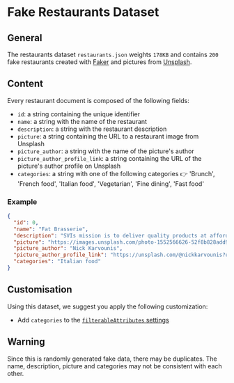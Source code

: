 # Fake Restaurants Dataset

## General

The restaurants dataset `restaurants.json` weights `178KB` and contains `200` fake restaurants created with [Faker](https://github.com/faker-ruby/faker) and pictures from [Unsplash](https://unsplash.com/).

## Content

Every restaurant document is composed of the following fields:

- `id`: a string containing the unique identifier
- `name`: a string with the name of the restaurant
- `description`: a string with the restaurant description
- `picture`: a string containing the URL to a restaurant image from Unsplash
- `picture_author`: a string with the name of the picture's author
- `picture_author_profile_link`: a string containing the URL of the picture's author profile on Unsplash
- `categories`: a string with one of the following categories 👉 'Brunch', 'French food', 'Italian food', 'Vegetarian', 'Fine dining', 'Fast food'

### Example
```json
{
  "id": 0,
  "name": "Fat Brasserie",
  "description": "SVIs mission is to deliver quality products at affordable prices to our independent retailers, wholesalers and food service partners around the world by providing international procurement, distribution, marketing and supply chain management.",
  "picture": "https://images.unsplash.com/photo-1552566626-52f8b828add9?crop=entropy&cs=tinysrgb&fit=max&fm=jpg&ixid=MnwzMTg4Mzh8MHwxfHJhbmRvbXx8fHx8fHx8fDE2NTA0NDgxMDQ&ixlib=rb-1.2.1&q=80&w=400&utm_source=restaurants_demo&utm_medium=referral&utm_campaign=api-credit",
  "picture_author": "Nick Karvounis",
  "picture_author_profile_link": "https://unsplash.com/@nickkarvounis?utm_source=restaurants_demo&utm_medium=referral&utm_campaign=api-credit",
  "categories": "Italian food"
}
```

## Customisation

Using this dataset, we suggest you apply the following customization:

- Add `categories` to the [`filterableAttributes` settings](https://docs.meilisearch.com/reference/api/filterable_attributes.html)

## Warning

Since this is randomly generated fake data, there may be duplicates. The name, description, picture and categories may not be consistent with each other.
